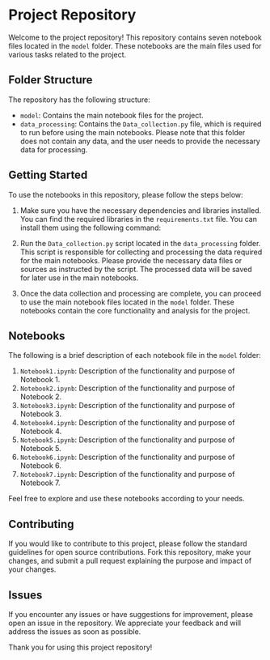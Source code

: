 # Project Repository

Welcome to the project repository! This repository contains seven notebook files located in the `model` folder. These notebooks are the main files used for various tasks related to the project.

## Folder Structure

The repository has the following structure:

- `model`: Contains the main notebook files for the project.
- `data_processing`: Contains the `Data_collection.py` file, which is required to run before using the main notebooks. Please note that this folder does not contain any data, and the user needs to provide the necessary data for processing.

## Getting Started

To use the notebooks in this repository, please follow the steps below:

1. Make sure you have the necessary dependencies and libraries installed. You can find the required libraries in the `requirements.txt` file. You can install them using the following command:


2. Run the `Data_collection.py` script located in the `data_processing` folder. This script is responsible for collecting and processing the data required for the main notebooks. Please provide the necessary data files or sources as instructed by the script. The processed data will be saved for later use in the main notebooks.

3. Once the data collection and processing are complete, you can proceed to use the main notebook files located in the `model` folder. These notebooks contain the core functionality and analysis for the project.

## Notebooks

The following is a brief description of each notebook file in the `model` folder:

1. `Notebook1.ipynb`: Description of the functionality and purpose of Notebook 1.
2. `Notebook2.ipynb`: Description of the functionality and purpose of Notebook 2.
3. `Notebook3.ipynb`: Description of the functionality and purpose of Notebook 3.
4. `Notebook4.ipynb`: Description of the functionality and purpose of Notebook 4.
5. `Notebook5.ipynb`: Description of the functionality and purpose of Notebook 5.
6. `Notebook6.ipynb`: Description of the functionality and purpose of Notebook 6.
7. `Notebook7.ipynb`: Description of the functionality and purpose of Notebook 7.

Feel free to explore and use these notebooks according to your needs.

## Contributing

If you would like to contribute to this project, please follow the standard guidelines for open source contributions. Fork this repository, make your changes, and submit a pull request explaining the purpose and impact of your changes.

## Issues

If you encounter any issues or have suggestions for improvement, please open an issue in the repository. We appreciate your feedback and will address the issues as soon as possible.

Thank you for using this project repository!
